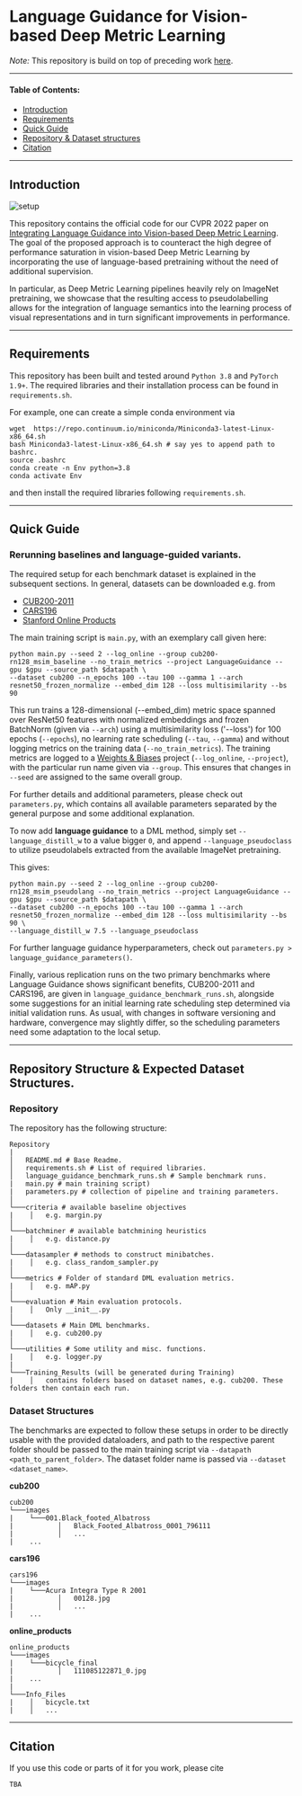# Language Guidance for Vision-based Deep Metric Learning

_Note:_ This repository is build on top of preceding work [here](https://github.com/ExplainableML/LanguageGuidance_for_DML).

---
#### Table of Contents:
   * [Introduction](#usage)
   * [Requirements](#requirements)
   * [Quick Guide](#guide)  
   * [Repository & Dataset structures](#repo) 
   * [Citation](#citation)   

---
## Introduction
![setup](images/setup.png)

This repository contains the official code for our CVPR 2022 paper on [Integrating Language Guidance into Vision-based Deep Metric Learning](#placeholder).
The goal of the proposed approach is to counteract the high degree of performance saturation in vision-based Deep Metric Learning by incorporating the use of language-based pretraining without the need of additional supervision.

In particular, as Deep Metric Learning pipelines heavily rely on ImageNet pretraining,
we showcase that the resulting access to pseudolabelling allows for the integration of language semantics into the learning process of visual representations and in turn significant improvements in performance.

---
## Requirements
This repository has been built and tested around `Python 3.8` and `PyTorch 1.9+`. The required libraries and their installation process can be found in `requirements.sh`.

For example, one can create a simple conda environment via
```
wget  https://repo.continuum.io/miniconda/Miniconda3-latest-Linux-x86_64.sh
bash Miniconda3-latest-Linux-x86_64.sh # say yes to append path to bashrc.
source .bashrc
conda create -n Env python=3.8
conda activate Env
```

and then install the required libraries following `requirements.sh`.



---
## Quick Guide

### Rerunning baselines and language-guided variants.
The required setup for each benchmark dataset is explained in the subsequent sections. In general, datasets can be downloaded e.g. from
* [CUB200-2011](http://www.vision.caltech.edu/visipedia/CUB-200.html)
* [CARS196](https://ai.stanford.edu/~jkrause/cars/car_dataset.html)
* [Stanford Online Products](http://cvgl.stanford.edu/projects/lifted_struct/)


The main training script is `main.py`, with an exemplary call given here:

```
python main.py --seed 2 --log_online --group cub200-rn128_msim_baseline --no_train_metrics --project LanguageGuidance --gpu $gpu --source_path $datapath \
--dataset cub200 --n_epochs 100 --tau 100 --gamma 1 --arch resnet50_frozen_normalize --embed_dim 128 --loss multisimilarity --bs 90
```

This run trains a 128-dimensional (--embed_dim) metric space spanned over ResNet50 features with normalized embeddings and frozen BatchNorm (given via `--arch`) using a multisimilarity loss ('--loss') for 100 epochs (`--epochs`), no learning rate scheduling (`--tau`, `--gamma`) and without logging metrics on the training data (`--no_train_metrics`).
The training metrics are logged to a [Weights & Biases](https://wandb.ai/) project (`--log_online`, `--project`), with the particular run name given via `--group`. This ensures that changes in `--seed` are assigned to the same overall group.

For further details and additional parameters, please check out `parameters.py`, which contains all available parameters separated by the general purpose and some additional explanation.

To now add __language guidance__ to a DML method, simply set `--language_distill_w` to a value bigger `0`, and append `--language_pseudoclass` to utilize pseudolabels extracted from the available ImageNet pretraining.

This gives:

```
python main.py --seed 2 --log_online --group cub200-rn128_msim_pseudolang --no_train_metrics --project LanguageGuidance --gpu $gpu --source_path $datapath \
--dataset cub200 --n_epochs 100 --tau 100 --gamma 1 --arch resnet50_frozen_normalize --embed_dim 128 --loss multisimilarity --bs 90 \
--language_distill_w 7.5 --language_pseudoclass
```

For further language guidance hyperparameters, check out `parameters.py > language_guidance_parameters()`.

Finally, various replication runs on the two primary benchmarks where Language Guidance shows significant benefits, CUB200-2011 and CARS196, are given in `language_guidance_benchmark_runs.sh`, alongside some suggestions for an initial learning rate scheduling step determined via initial validation runs.
As usual, with changes in software versioning and hardware, convergence may slightly differ, so the scheduling parameters need some adaptation to the local setup.




---
## Repository Structure & Expected Dataset Structures.

### Repository
The repository has the following structure:

```
Repository
|
│   README.md # Base Readme.
│   requirements.sh # List of required libraries.
│   language_guidance_benchmark_runs.sh # Sample benchmark runs.
|   main.py # main training script)
|   parameters.py # collection of pipeline and training parameters.
│   
└───criteria # available baseline objectives
|    │   e.g. margin.py
│   
└───batchminer # available batchmining heuristics
|    │   e.g. distance.py
│   
└───datasampler # methods to construct minibatches.
|    │   e.g. class_random_sampler.py
│   
└───metrics # Folder of standard DML evaluation metrics.
|    │   e.g. mAP.py
│   
└───evaluation # Main evaluation protocols.
|    │   Only __init__.py
│   
└───datasets # Main DML benchmarks.
|    │   e.g. cub200.py
│   
└───utilities # Some utility and misc. functions.
|    │   e.g. logger.py
|
└───Training_Results (will be generated during Training)
|    │   contains folders based on dataset names, e.g. cub200. These folders then contain each run.
```

### Dataset Structures
The benchmarks are expected to follow these setups in order to be directly usable with the provided dataloaders, and path to the respective parent folder should be passed to the main training script via `--datapath <path_to_parent_folder>`. The dataset folder name is passed via `--dataset <dataset_name>`.

__cub200__
```
cub200
└───images
|    └───001.Black_footed_Albatross
|           │   Black_Footed_Albatross_0001_796111
|           │   ...
|    ...
```

__cars196__
```
cars196
└───images
|    └───Acura Integra Type R 2001
|           │   00128.jpg
|           │   ...
|    ...
```

__online_products__
```
online_products
└───images
|    └───bicycle_final
|           │   111085122871_0.jpg
|    ...
|
└───Info_Files
|    │   bicycle.txt
|    │   ...
```



---
## Citation
If you use this code or parts of it for you work, please cite
```
TBA

```
